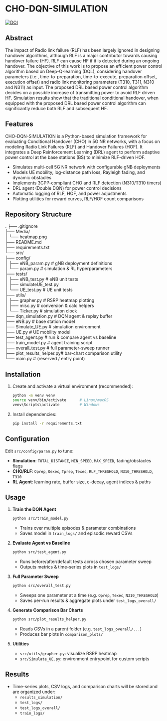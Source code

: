 # CHO-DQN-SIMULATION
[![DOI](https://zenodo.org/badge/1001927217.svg)](https://doi.org/10.5281/zenodo.15662973)


## Abstract
The impact of Radio link failure (RLF) has been largely ignored in designing handover algorithms, although RLF is a major contributor towards causing handover failure (HF). RLF can cause HF if it is detected during an ongoing handover. The objective of this work is to propose an efficient power control algorithm based on Deep-Q-learning (DQL), considering handover parameters (i.e., time-to-preparation, time-to-execute, preparation offset, execution offset) and radio link monitoring parameters (T310, T311, N310 and N311) as input. The proposed DRL based power control algorithm decides on a possible increase of transmitting power to avoid RLF driven HF. Simulation results show that the traditional conditional handover, when equipped with the proposed DRL based power control algorithm can significantly reduce both RLF and subsequent HF.   


## Features
CHO-DQN-SIMULATION is a Python-based simulation framework for evaluating Conditional Handover (CHO) in 5G NR networks, with a focus on modeling Radio Link Failures (RLF) and Handover Failures (HOF). It integrates a Deep Reinforcement Learning (DRL) agent to perform adaptive power control at the base stations (BS) to minimize RLF-driven HOF.

- Simulates multi-cell 5G NR network with configurable gNB deployments  
- Models UE mobility, log-distance path loss, Rayleigh fading, and dynamic obstacles  
- Implements 3GPP-compliant CHO and RLF detection (N310/T310 timers)  
- DRL agent (Double DQN) for power control decisions  
- Automatic logging of RLF, HOF, and power adjustments  
- Plotting utilities for reward curves, RLF/HOF count comparisons  


## Repository Structure

.
├── .gitignore  
├── Media/  
│   └── heatmap.png  
├── README.md  
├── requirements.txt  
└── src/  
    ├── config/  
    │   ├── eNB_param.py      # gNB deployment definitions  
    │   └── param.py          # simulation & RL hyperparameters  
    ├── tests/  
    │   ├── eNB_test.py       # eNB unit tests  
    │   ├── simulateUE_test.py  
    │   └── UE_test.py        # UE unit tests  
    ├── utils/  
    │   ├── grapher.py        # RSRP heatmap plotting  
    │   ├── misc.py           # conversion & calc helpers  
    │   └── Ticker.py         # simulation clock  
    ├── dqn_simulation.py     # DQN agent & replay buffer  
    ├── eNB.py                # base station model  
    ├── Simulate_UE.py        # simulation environment  
    ├── UE.py                 # UE mobility model  
    ├── test_agent.py         # run & compare agent vs baseline  
    ├── train_model.py        # agent training script  
    ├── overall_test.py       # full parameter-sweep runner  
    ├── plot_results_helper.py# bar-chart comparison utility  
    └── main.py               # (reserved / entry point)

## Installation

1. Create and activate a virtual environment (recommended):

   ```bash
   python -m venv venv
   source venv/bin/activate      # Linux/macOS
   venv\Scripts\activate         # Windows
   ```

2. Install dependencies:

   ```bash
   pip install -r requirements.txt
   ```

## Configuration

Edit `src/config/param.py` to tune:

- **Simulation**: `TOTAL_DISTANCE`, `MIN_SPEED`, `MAX_SPEED`, fading/obstacles flags  
- **CHO/RLF**: `Oprep`, `Oexec`, `Tprep`, `Texec`, `RLF_THRESHOLD`, `N310_THRESHOLD`, `T310`  
- **RL Agent**: learning rate, buffer size, ε-decay, agent indices & paths  

## Usage

1. **Train the DQN Agent**  
   ```bash
   python src/train_model.py
   ```
   - Trains over multiple episodes & parameter combinations  
   - Saves model in `train_logs/` and episodic reward CSVs  

2. **Evaluate Agent vs Baseline**  
   ```bash
   python src/test_agent.py
   ```
   - Runs before/after/default tests across chosen parameter sweep  
   - Outputs metrics & time-series plots in `test_logs/`

3. **Full Parameter Sweep**  
   ```bash
   python src/overall_test.py
   ```
   - Sweeps one parameter at a time (e.g. `Oprep`, `Texec`, `N310_THRESHOLD`)  
   - Saves per-run results & aggregate plots under `test_logs_overall/`

4. **Generate Comparison Bar Charts**  
   ```bash
   python src/plot_results_helper.py
   ```
   - Reads CSVs in a parent folder (e.g. `test_logs_overall/...`)  
   - Produces bar plots in `comparison_plots/`

5. **Utilities**  
   - `src/utils/grapher.py`: visualize RSRP heatmap  
   - `src/Simulate_UE.py`: environment entrypoint for custom scripts  

## Results

- Time-series plots, CSV logs, and comparison charts will be stored and are organized under:
  - `results_simulation/`  
  - `test_logs/`  
  - `test_logs_overall/`  
  - `train_logs/`

